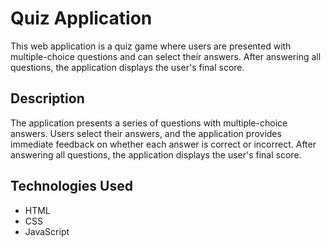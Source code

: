 # Quiz Application

This web application is a quiz game where users are presented with multiple-choice questions and can select their answers. After answering all questions, the application displays the user's final score.

## Description

The application presents a series of questions with multiple-choice answers. Users select their answers, and the application provides immediate feedback on whether each answer is correct or incorrect. After answering all questions, the application displays the user's final score.

## Technologies Used

- HTML
- CSS
- JavaScript

